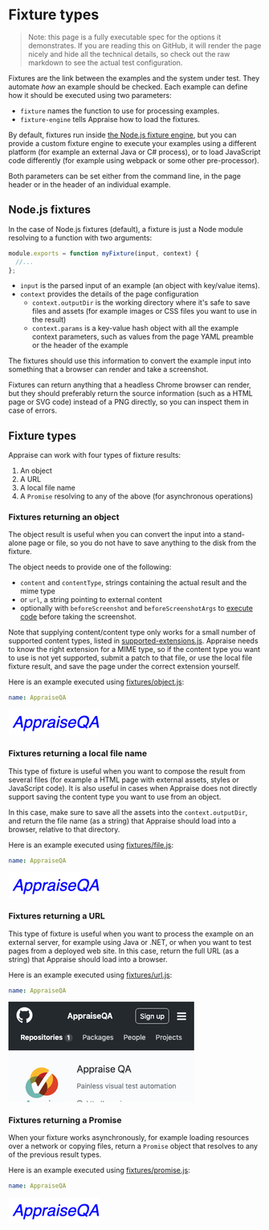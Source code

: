 # Fixture types

> Note: this page is a fully executable spec for the options it demonstrates. If you are reading this on GitHub, it will render the page nicely and hide all the technical details, so check out the raw markdown to see the actual test configuration.


Fixtures are the link between the examples and the system under test. They automate *how* an example should be checked. Each example can define how it should be executed using two parameters:

* `fixture` names the function to use for processing examples.
* `fixture-engine` tells Appraise how to load the fixtures. 

By default, fixtures run inside [the Node.js fixture engine](../src/fixture-engines/node-fixture-engine.js), but you can provide a custom fixture engine to execute your examples using a different platform (for example an external Java or C# process), or to load JavaScript code differently (for example using webpack or some other pre-processor).

Both parameters can be set either from the command line, in the page header or in the header of an individual example.



## Node.js fixtures

In the case of Node.js fixtures (default), a fixture is just a Node module resolving to a function with two arguments: 

```js
module.exports = function myFixture(input, context) {
  //...
};
```

* `input` is the parsed input of an example (an object with key/value items). 
* `context` provides the details of the page configuration
  * `context.outputDir` is the working directory where it's safe to save files and assets (for example images or CSS files you want to use in the result)
  * `context.params` is a key-value hash object with all the example context parameters, such as values from the page YAML preamble or the header of the example

The fixtures should use this information to convert the example input into something that a browser can render and take a screenshot.

Fixtures can return anything that a headless Chrome browser can render, but they should preferably return the source information (such as a HTML page or SVG code) instead of a PNG directly, so you can inspect them in case of errors.

## Fixture types

Appraise can work with four types of fixture results:

1. An object
2. A URL
3. A local file name
4. A `Promise` resolving to any of the above (for asynchronous operations)

### Fixtures returning an object

The object result is useful when you can convert the input into a stand-alone page or file, so you do not have to save anything to the disk from the fixture. 

The object needs to provide one of the following:

* `content` and `contentType`, strings containing the actual result and the mime type
* or `url`, a string pointing to external content
* optionally with `beforeScreenshot` and `beforeScreenshotArgs` to [execute code](before-screnshot.md) before taking the screenshot.

Note that supplying content/content type only works for a small number of supported content types, listed in [supported-extensions.js](../src/config/supported-extensions.js). Appraise needs to know the right extension for a MIME type, so if the content type you want to use is not yet supported, submit a patch to that file, or use the local file fixture result, and save the page under the correct extension yourself.
  
Here is an example executed using [fixtures/object.js](fixtures/object.js):

~~~yaml example="object" fixture="fixtures/object.js"
name: AppraiseQA
~~~

![object](images/object-d36fceea-642d-40a6-80f0-84e0e9d97bdd.png)


### Fixtures returning a local file name

This type of fixture is useful when you want to compose the result from several files (for example a HTML page with external assets, styles or JavaScript code). It is also useful in cases when Appraise does not directly support saving the content type you want to use from an object.

In this case, make sure to save all the assets into the `context.outputDir`, and return the file name (as a string) that Appraise should load into a browser, relative to that directory.

Here is an example executed using [fixtures/file.js](fixtures/file.js):

~~~yaml example="file" fixture="fixtures/file.js"
name: AppraiseQA
~~~

![file](images/file-a2933ea5-5ccc-4a5f-8d9b-f0d8c07f9272.png)

### Fixtures returning a URL

This type of fixture is useful when you want to process the example on an external server, for example using Java or .NET, or when you want to test pages from a deployed web site. In this case, return the full URL (as a string) that Appraise should load into a browser.

Here is an example executed using [fixtures/url.js](fixtures/url.js):

~~~yaml example="url" fixture="fixtures/url.js" clip-width="370" clip-height="200" initial-width="370" initial-height="200"
name: AppraiseQA
~~~

![url](images/url-7c033de0-b134-4330-b560-5ff7543ba40c.png)


### Fixtures returning a Promise

When your fixture works asynchronously, for example loading resources over a network or copying files, return a `Promise` object that resolves to any of the previous result types.

Here is an example executed using [fixtures/promise.js](fixtures/promise.js):

~~~yaml example="promise" fixture="fixtures/promise.js"
name: AppraiseQA
~~~

![promise](images/promise-0ad4c742-7c32-4016-b6f9-9576e0257e87.png)

